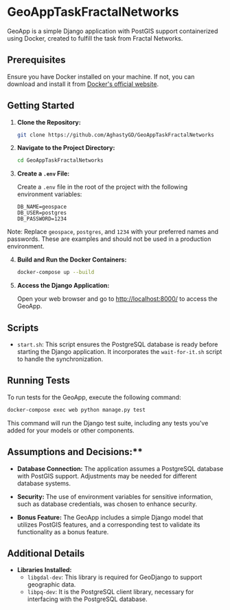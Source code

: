 # GeoAppTaskFractalNetworks

GeoApp is a simple Django application with PostGIS support containerized using Docker, created to fulfill the task from Fractal Networks.

## Prerequisites

Ensure you have Docker installed on your machine. If not, you can download and install it from [Docker's official website](https://www.docker.com/get-started).

## Getting Started

1. **Clone the Repository:**

    ```bash
    git clone https://github.com/AghastyGD/GeoAppTaskFractalNetworks
    ```

2. **Navigate to the Project Directory:**

    ```bash
    cd GeoAppTaskFractalNetworks
    ```

3. **Create a `.env` File:**

    Create a `.env` file in the root of the project with the following environment variables:

    ```env
    DB_NAME=geospace
    DB_USER=postgres
    DB_PASSWORD=1234
    ```
Note: Replace `geospace`, `postgres`, and `1234` with your preferred names and passwords. These are examples and should not be used in a production environment.

4. **Build and Run the Docker Containers:**

    ```bash
    docker-compose up --build
    ```

5. **Access the Django Application:**

    Open your web browser and go to [http://localhost:8000/](http://localhost:8000/) to access the GeoApp.

## Scripts

- `start.sh`: This script ensures the PostgreSQL database is ready before starting the Django application. It incorporates the `wait-for-it.sh` script to handle the synchronization.

## Running Tests

To run tests for the GeoApp, execute the following command:

```bash
docker-compose exec web python manage.py test
```

This command will run the Django test suite, including any tests you've added for your models or other components.

## Assumptions and Decisions:**
- **Database Connection:** The application assumes a PostgreSQL database with PostGIS support. Adjustments may be needed for different database systems.

- **Security:** The use of environment variables for sensitive information, such as database credentials, was chosen to enhance security.

- **Bonus Feature:** The GeoApp includes a simple Django model that utilizes PostGIS features, and a corresponding test to validate its functionality as a bonus feature.

## Additional Details

- **Libraries Installed:**
    - `libgdal-dev`: This library is required for GeoDjango to support geographic data.
    - `libpq-dev`: It is the PostgreSQL client library, necessary for interfacing with the PostgreSQL database.